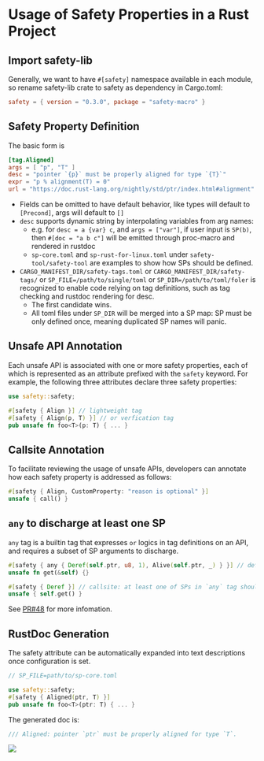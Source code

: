 # Usage of Safety Properties in a Rust Project

## Import safety-lib

Generally, we want to have `#[safety]` namespace available in each module, so rename safety-lib
crate to safety as dependency in Cargo.toml:

```toml
safety = { version = "0.3.0", package = "safety-macro" }
```

## Safety Property Definition

The basic form is

```toml
[tag.Aligned]
args = [ "p", "T" ]
desc = "pointer `{p}` must be properly aligned for type `{T}`"
expr = "p % alignment(T) = 0"
url = "https://doc.rust-lang.org/nightly/std/ptr/index.html#alignment"
```

* Fields can be omitted to have default behavior, like types will default to `[Precond]`, args will
default to `[]`
* `desc` supports dynamic string by interpolating variables from arg names: 
  * e.g. for `desc = a {var} c`, and `args = ["var"]`, if user input is `SP(b)`, then 
    `#[doc = "a b c"]` will be emitted through proc-macro and rendered in rustdoc
  * `sp-core.toml` and `sp-rust-for-linux.toml` under `safety-tool/safety-tool` are examples to show
  how SPs should be defined.
* `CARGO_MANIFEST_DIR/safety-tags.toml` or `CARGO_MANIFEST_DIR/safety-tags/` or
  `SP_FILE=/path/to/single/toml` or `SP_DIR=/path/to/toml/foler` is recognized to enable code
  relying on tag definitions, such as tag checking and rustdoc rendering for desc.
  * The first candidate wins.
  * All toml files under `SP_DIR` will be merged into a SP map: SP must be only defined once,
    meaning duplicated SP names will panic.

## Unsafe API Annotation

Each unsafe API is associated with one or more safety properties, each of which is represented as an
attribute prefixed with the `safety` keyword. For example, the following three attributes declare
three safety properties:

```rust
use safety::safety;

#[safety { Align }] // lightweight tag 
#[safety { Align(p, T) }] // or verfication tag
pub unsafe fn foo<T>(p: T) { ... }
```

## Callsite Annotation

To facilitate reviewing the usage of unsafe APIs, developers can annotate how each safety property
is addressed as follows: 

```rust
#[safety { Align, CustomProperty: "reason is optional" }]
unsafe { call() }
```

## `any` to discharge at least one SP

`any` tag is a builtin tag that expresses `or` logics in tag definitions on an API, and requires a
subset of SP arguments to discharge.

```rust
#[safety { any { Deref(self.ptr, u8, 1), Alive(self.ptr, _) } }] // defsite
unsafe fn get(&self) {}

#[safety { Deref }] // callsite: at least one of SPs in `any` tag should be discharged
unsafe { self.get() }
```

See [PR#48](https://github.com/Artisan-Lab/tag-std/pull/48) for more infomation.

## RustDoc Generation 

The safety attribute can be automatically expanded into text descriptions once configuration is set.


```rust
// SP_FILE=path/to/sp-core.toml

use safety::safety;
#[safety { Aligned(ptr, T) }]
pub unsafe fn foo<T>(ptr: T) { ... }
```

The generated doc is:

```rust
/// Aligned: pointer `ptr` must be properly aligned for type `T`.
```

![](https://github.com/user-attachments/assets/48ec3740-5a49-4afd-b17d-64bfc8b7e8e3)

